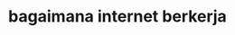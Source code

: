 ---
date:  ""
draft: false
title: "bagaimana internet berkerja"
short: "internet"
thumb:
    image: "cover.jpg"
    anima: ""
    video: ""
layout: ""
weight: 2
lister: 2
format:
    media: "article"
    model: ""
    datum:
        data: ""
require:
    - prop: ""
      name: ""
      icon: ""
      desc: ""
metadata:
    index: false
    thumb: "cover.jpg"
    group: []
    author: ["null"]
description: "Mengenal internet sebagai basis utama dari keberadaan teknologi web."
---